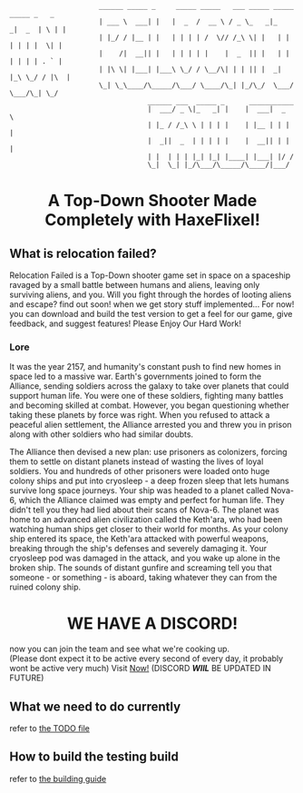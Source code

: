 ```
                      ______ _____ _     _____ _____   ___ _____ _____ _____ _   _ 
                      | ___ \  ___| |   |  _  /  __ \ / _ \_   _|_   _|  _  | \ | |
                      | |_/ / |__ | |   | | | | /  \// /_\ \| |   | | | | | |  \| |
                      |    /|  __|| |   | | | | |    |  _  || |   | | | | | | . ` |
                      | |\ \| |___| |___\ \_/ / \__/\| | | || |  _| |_\ \_/ / |\  |
                      \_| \_\____/\_____/\___/ \____/\_| |_/\_/  \___/ \___/\_| \_/
                                  ______ ___  _____ _      ___________ 
                                  |  ___/ _ \|_   _| |    |  ___|  _  \
                                  | |_ / /_\ \ | | | |    | |__ | | | |
                                  |  _||  _  | | | | |    |  __|| | | |
                                  | |  | | | |_| |_| |____| |___| |/ / 
                                  \_|  \_| |_/\___/\_____/\____/|___/  
```
<h1 align="center">A Top-Down Shooter Made Completely with HaxeFlixel!</h1>

## What is relocation failed?

Relocation Failed is a Top-Down shooter game set in space on a spaceship ravaged by a small battle between humans and aliens, leaving only surviving aliens, and you.
Will you fight through the hordes of looting aliens and escape? find out soon! when we get story stuff implemented...
For now! you can download and build the test version to get a feel for our game, give feedback, and suggest features!
Please Enjoy Our Hard Work!

### Lore

It was the year 2157, and humanity's constant push to find new homes in space led to a massive war.
Earth's governments joined to form the Alliance, sending soldiers across the galaxy to take over planets that could support human life.
You were one of these soldiers, fighting many battles and becoming skilled at combat.
However, you began questioning whether taking these planets by force was right.
When you refused to attack a peaceful alien settlement, the Alliance arrested you and threw you in prison along with other soldiers who had similar doubts.

The Alliance then devised a new plan: use prisoners as colonizers, forcing them to settle on distant planets instead of wasting the lives of loyal soldiers.
You and hundreds of other prisoners were loaded onto huge colony ships and put into cryosleep - a deep frozen sleep that lets humans survive long space journeys.
Your ship was headed to a planet called Nova-6, which the Alliance claimed was empty and perfect for human life. They didn't tell you they had lied about their scans of Nova-6.
The planet was home to an advanced alien civilization called the Keth'ara, who had been watching human ships get closer to their world for months.
As your colony ship entered its space, the Keth'ara attacked with powerful weapons, breaking through the ship's defenses and severely damaging it.
Your cryosleep pod was damaged in the attack, and you wake up alone in the broken ship.
The sounds of distant gunfire and screaming tell you that someone - or something - is aboard, taking whatever they can from the ruined colony ship.

<h1 align="center">WE HAVE A DISCORD!</h1>

now you can join the team and see what we're cooking up. <br> (Please dont expect it to be active every second of every day, it probably wont be active very much)
Visit [Now!](https://discord.gg/Px28XfKJUn) (DISCORD ***WIIL*** BE UPDATED IN FUTURE)

<h2>What we need to do currently</h2>

refer to [the TODO file](./TODO.md)

<h2>How to build the testing build</h2>

refer to [the building guide](./Building.md)
